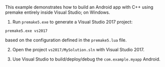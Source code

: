 This example demonstrates how to build an Android app with C++ using premake entirely
inside Visual Studio; on Windows.

1. Run `premake5.exe` to generate a Visual Studio 2017 project:

```
premake5.exe vs2017
```

based on the configuration defined in the `premake5.lua` file.

2. Open the project `vs2017/MySolution.sln` with Visual Studio 2017.

3. Use Visual Studio to build/deploy/debug the `com.example.myapp` Android.

